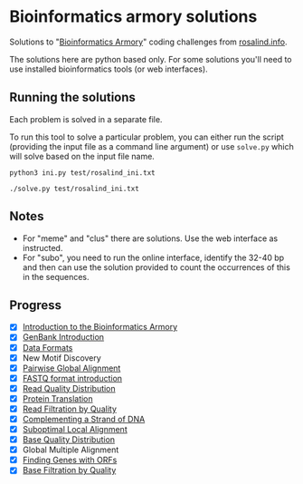 # Bioinformatics armory solutions

Solutions to "[Bioinformatics Armory]" coding challenges from [rosalind.info].

The solutions here are python based only. For some solutions you'll need
to use installed bioinformatics tools (or web interfaces).

[Bioinformatics Armory]: https://rosalind.info/problems/list-view/?location=bioinformatics-armory
[rosalind.info]: https://rosalind.info

## Running the solutions

Each problem is solved in a separate file.

To run this tool to solve a particular problem, you can either run the script
(providing the input file as a command line argument) or use `solve.py` which
will solve based on the input file name.

```{shell}
python3 ini.py test/rosalind_ini.txt
```

```{shell}
./solve.py test/rosalind_ini.txt
```

## Notes

* For "meme" and "clus" there are solutions. Use the web interface as
  instructed.
* For "subo", you need to run the online interface, identify the 32-40 bp and
  then can use the solution provided to count the occurrences of this in
  the sequences.

## Progress

- [x] [Introduction to the Bioinformatics Armory](ini.py)
- [x] [GenBank Introduction](gbk.py)
- [x] [Data Formats](frmt.py)
- [x] New Motif Discovery
- [x] [Pairwise Global Alignment](need.py)
- [x] [FASTQ format introduction](tfsq.py)
- [x] [Read Quality Distribution](phre.py)
- [x] [Protein Translation](ptra.py)
- [x] [Read Filtration by Quality](filt.py)
- [x] [Complementing a Strand of DNA](rvco.py)
- [x] [Suboptimal Local Alignment](subo.py)
- [x] [Base Quality Distribution](bphr.py)
- [x] Global Multiple Alignment
- [x] [Finding Genes with ORFs](orfr.py)
- [x] [Base Filtration by Quality](bfil.py)
